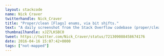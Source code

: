 ```yaml
---
layout: stackcode
name: Nick Craver
twitterhandle: Nick_Craver
title: "Proper/clean [Flags] enums, via bit shifts."
text: "A daily screenshot from the Stack Overflow codebase (proper/clean [Flags] enums, via bit shifts). "
thumbnailhandle: xJZ7LKSBC0
tweet: https://twitter.com/Nick_Craver/status/721309088458674176
date: 2016-04-16 15:07:42+0000
tags: ["not-mapped"]
---
```

